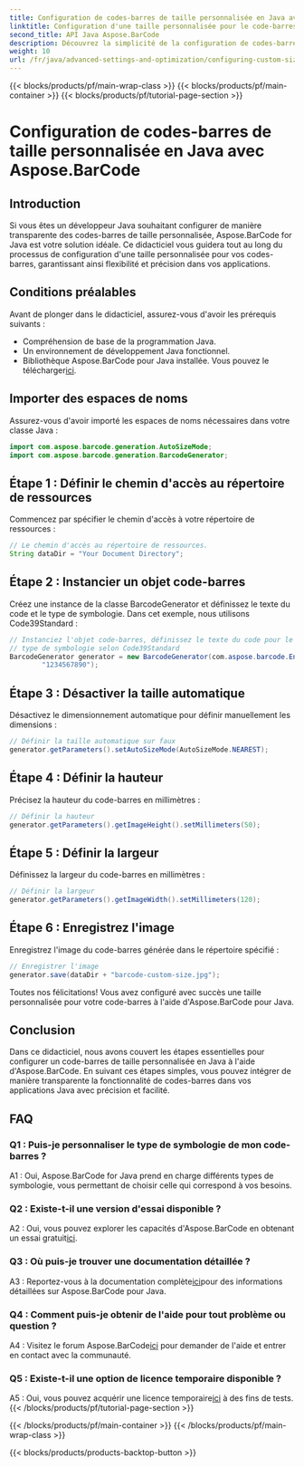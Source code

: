 ```yaml
---
title: Configuration de codes-barres de taille personnalisée en Java avec Aspose.BarCode
linktitle: Configuration d'une taille personnalisée pour le code-barres
second_title: API Java Aspose.BarCode
description: Découvrez la simplicité de la configuration de codes-barres de taille personnalisée en Java avec Aspose.BarCode. Suivez notre tutoriel étape par étape pour une configuration précise.
weight: 10
url: /fr/java/advanced-settings-and-optimization/configuring-custom-size-barcode/
---
```


{{< blocks/products/pf/main-wrap-class >}}
{{< blocks/products/pf/main-container >}}
{{< blocks/products/pf/tutorial-page-section >}}

# Configuration de codes-barres de taille personnalisée en Java avec Aspose.BarCode

## Introduction

Si vous êtes un développeur Java souhaitant configurer de manière transparente des codes-barres de taille personnalisée, Aspose.BarCode for Java est votre solution idéale. Ce didacticiel vous guidera tout au long du processus de configuration d'une taille personnalisée pour vos codes-barres, garantissant ainsi flexibilité et précision dans vos applications.

## Conditions préalables

Avant de plonger dans le didacticiel, assurez-vous d'avoir les prérequis suivants :

- Compréhension de base de la programmation Java.
- Un environnement de développement Java fonctionnel.
-  Bibliothèque Aspose.BarCode pour Java installée. Vous pouvez le télécharger[ici](https://releases.aspose.com/barcode/java/).

## Importer des espaces de noms

Assurez-vous d'avoir importé les espaces de noms nécessaires dans votre classe Java :

```java
import com.aspose.barcode.generation.AutoSizeMode;
import com.aspose.barcode.generation.BarcodeGenerator;

```

## Étape 1 : Définir le chemin d'accès au répertoire de ressources

Commencez par spécifier le chemin d'accès à votre répertoire de ressources :

```java
// Le chemin d'accès au répertoire de ressources.
String dataDir = "Your Document Directory";
```

## Étape 2 : Instancier un objet code-barres

Créez une instance de la classe BarcodeGenerator et définissez le texte du code et le type de symbologie. Dans cet exemple, nous utilisons Code39Standard :

```java
// Instanciez l'objet code-barres, définissez le texte du code pour le code-barres et le
// type de symbologie selon Code39Standard
BarcodeGenerator generator = new BarcodeGenerator(com.aspose.barcode.EncodeTypes.CODE_39_STANDARD,
		"1234567890");
```

## Étape 3 : Désactiver la taille automatique

Désactivez le dimensionnement automatique pour définir manuellement les dimensions :

```java
// Définir la taille automatique sur faux
generator.getParameters().setAutoSizeMode(AutoSizeMode.NEAREST);
```

## Étape 4 : Définir la hauteur

Précisez la hauteur du code-barres en millimètres :

```java
// Définir la hauteur
generator.getParameters().getImageHeight().setMillimeters(50);
```

## Étape 5 : Définir la largeur

Définissez la largeur du code-barres en millimètres :

```java
// Définir la largeur
generator.getParameters().getImageWidth().setMillimeters(120);
```

## Étape 6 : Enregistrez l'image

Enregistrez l'image du code-barres générée dans le répertoire spécifié :

```java
// Enregistrer l'image
generator.save(dataDir + "barcode-custom-size.jpg");
```

Toutes nos félicitations! Vous avez configuré avec succès une taille personnalisée pour votre code-barres à l'aide d'Aspose.BarCode pour Java.

## Conclusion

Dans ce didacticiel, nous avons couvert les étapes essentielles pour configurer un code-barres de taille personnalisée en Java à l'aide d'Aspose.BarCode. En suivant ces étapes simples, vous pouvez intégrer de manière transparente la fonctionnalité de codes-barres dans vos applications Java avec précision et facilité.

## FAQ

### Q1 : Puis-je personnaliser le type de symbologie de mon code-barres ?

A1 : Oui, Aspose.BarCode for Java prend en charge différents types de symbologie, vous permettant de choisir celle qui correspond à vos besoins.

### Q2 : Existe-t-il une version d'essai disponible ?

 A2 : Oui, vous pouvez explorer les capacités d'Aspose.BarCode en obtenant un essai gratuit[ici](https://releases.aspose.com/).

### Q3 : Où puis-je trouver une documentation détaillée ?

 A3 : Reportez-vous à la documentation complète[ici](https://reference.aspose.com/barcode/java/)pour des informations détaillées sur Aspose.BarCode pour Java.

### Q4 : Comment puis-je obtenir de l'aide pour tout problème ou question ?

 A4 : Visitez le forum Aspose.BarCode[ici](https://forum.aspose.com/c/barcode/13) pour demander de l'aide et entrer en contact avec la communauté.

### Q5 : Existe-t-il une option de licence temporaire disponible ?

 A5 : Oui, vous pouvez acquérir une licence temporaire[ici](https://purchase.aspose.com/temporary-license/) à des fins de tests.
{{< /blocks/products/pf/tutorial-page-section >}}

{{< /blocks/products/pf/main-container >}}
{{< /blocks/products/pf/main-wrap-class >}}

{{< blocks/products/products-backtop-button >}}

